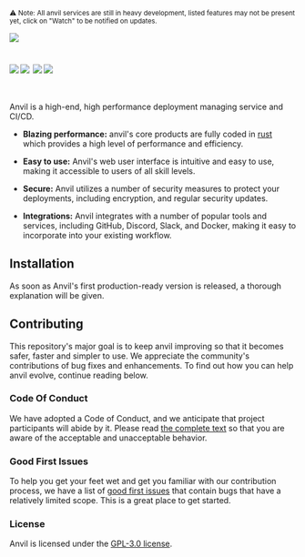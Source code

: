 <sub>&#9888; Note: All anvil services are still in heavy development, listed features may not be present yet, click on "Watch" to be notified on updates.</sub>

<div width="100%">
  <img src="https://user-images.githubusercontent.com/76592300/210256285-2440fa75-c3a3-4e7b-a09b-7dd75871aeca.png" />
  <h1 style="display: flex;">
    <img align="left" src="https://img.shields.io/github/license/liquiddevelopmentnet/anvil?color=blue" />
    <img align="left" src="https://img.shields.io/badge/PRs-welcome-brightgreen.svg" />
    <img align="right" src="https://img.shields.io/github/actions/workflow/status/liquiddevelopmentnet/anvil/anvil-server.yml?label=anvil-server" />
    <img align="right" src="https://img.shields.io/github/actions/workflow/status/liquiddevelopmentnet/anvil/anvil-cli.yml?label=anvil-cli" />
  </h1>
</div>

<br>

Anvil is a high-end, high performance deployment managing service and CI/CD.

* **Blazing performance:** anvil's core products are fully coded in [rust](https://www.rust-lang.org) which provides a high level of performance and efficiency.

* **Easy to use:** Anvil's web user interface is intuitive and easy to use, making it accessible to users of all skill levels.

* **Secure:** Anvil utilizes a number of security measures to protect your deployments, including encryption, and regular security updates.

* **Integrations:** Anvil integrates with a number of popular tools and services, including GitHub, Discord, Slack, and Docker, making it easy to incorporate into your existing workflow.

## Installation

As soon as Anvil's first production-ready version is released, a thorough explanation will be given.

## Contributing

This repository's major goal is to keep anvil improving so that it becomes safer, faster and simpler to use. We appreciate the community's contributions of bug fixes and enhancements. To find out how you can help anvil evolve, continue reading below.

### Code Of Conduct

We have adopted a Code of Conduct, and we anticipate that project participants will abide by it. Please read [the complete text](./CODE_OF_CONDUCT.md) so that you are aware of the acceptable and unacceptable behavior.

### Good First Issues

To help you get your feet wet and get you familiar with our contribution process, we have a list of [good first issues](https://github.com/liquiddevelopmentnet/anvil/labels/good%20first%20issue) that contain bugs that have a relatively limited scope. This is a great place to get started.

### License

Anvil is licensed under the [GPL-3.0 license](./LICENSE).
